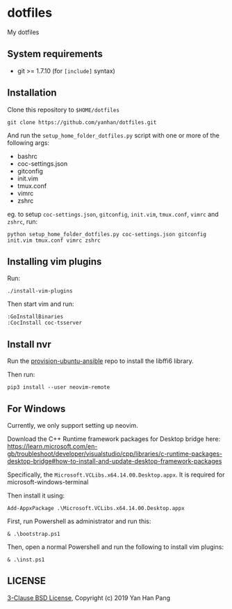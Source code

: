 dotfiles
========

My dotfiles

## System requirements

- git >= 1.7.10 (for `[include]` syntax)

## Installation

Clone this repository to `$HOME/dotfiles`

    git clone https://github.com/yanhan/dotfiles.git

And run the `setup_home_folder_dotfiles.py` script with one or more of the
following args:

- bashrc
- coc-settings.json
- gitconfig
- init.vim
- tmux.conf
- vimrc
- zshrc

eg. to setup `coc-settings.json`, `gitconfig`, `init.vim`, `tmux.conf`, `vimrc` and `zshrc`, run:

    python setup_home_folder_dotfiles.py coc-settings.json gitconfig init.vim tmux.conf vimrc zshrc


## Installing vim plugins

Run:
```
./install-vim-plugins
```

Then start vim and run:
```
:GoInstallBinaries
:CocInstall coc-tsserver
```


## Install nvr

Run the [provision-ubuntu-ansible](https://github.com/yanhan/provision-ubuntu-ansible) repo to install the libffi6 library.

Then run:
```
pip3 install --user neovim-remote
```


## For Windows

Currently, we only support setting up neovim.

Download the C++ Runtime framework packages for Desktop bridge here: https://learn.microsoft.com/en-gb/troubleshoot/developer/visualstudio/cpp/libraries/c-runtime-packages-desktop-bridge#how-to-install-and-update-desktop-framework-packages

Specifically, the `Microsoft.VCLibs.x64.14.00.Desktop.appx`. It is required for microsoft-windows-terminal

Then install it using:
```
Add-AppxPackage .\Microsoft.VCLibs.x64.14.00.Desktop.appx
```

First, run Powershell as administrator and run this:
```
& .\bootstrap.ps1
```

Then, open a normal Powershell and run the following to install vim plugins:
```
& .\inst.ps1
```


## LICENSE

[3-Clause BSD License](/LICENSE), Copyright (c) 2019 Yan Han Pang
